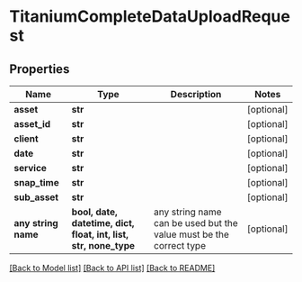 # TitaniumCompleteDataUploadRequest


## Properties
Name | Type | Description | Notes
------------ | ------------- | ------------- | -------------
**asset** | **str** |  | [optional] 
**asset_id** | **str** |  | [optional] 
**client** | **str** |  | [optional] 
**date** | **str** |  | [optional] 
**service** | **str** |  | [optional] 
**snap_time** | **str** |  | [optional] 
**sub_asset** | **str** |  | [optional] 
**any string name** | **bool, date, datetime, dict, float, int, list, str, none_type** | any string name can be used but the value must be the correct type | [optional]

[[Back to Model list]](../README.md#documentation-for-models) [[Back to API list]](../README.md#documentation-for-api-endpoints) [[Back to README]](../README.md)


